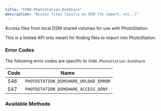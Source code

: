 ```yaml
---
title: "SYNO.PhotoStation.DsmShare"
description: "Access files locally on DSM (to import, etc..)"
---
```


Access files from local DSM shared volumes for use with PhotoStation.

This is a limited API only meant for finding files to import into PhotoStation.

### Error Codes ###

The following error codes are specific to `SYNO.PhotoStation.DsmShare`

Code|Name
----|-------------------------------------
546 |`PHOTOSTATION_DSMSHARE_UPLOAD_ERROR`
547 |`PHOTOSTATION_DSMSHARE_ACCESS_DENY`

### Available Methods ###
